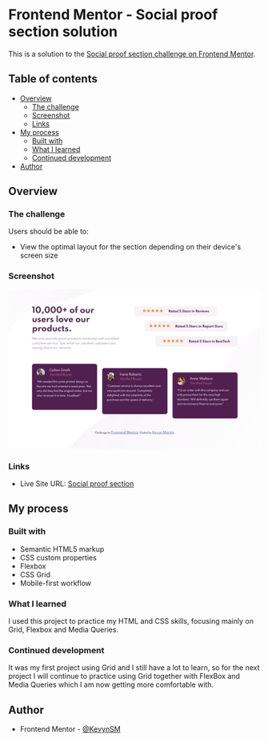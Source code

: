# Frontend Mentor - Social proof section solution

This is a solution to the [Social proof section challenge on Frontend Mentor](https://www.frontendmentor.io/challenges/social-proof-section-6e0qTv_bA).

## Table of contents

- [Overview](#overview)
  - [The challenge](#the-challenge)
  - [Screenshot](#screenshot)
  - [Links](#links)
- [My process](#my-process)
  - [Built with](#built-with)
  - [What I learned](#what-i-learned)
  - [Continued development](#continued-development)  
- [Author](#author)


## Overview

### The challenge

Users should be able to:

- View the optimal layout for the section depending on their device's screen size

### Screenshot

![](images/Solution.png)


### Links

- Live Site URL: [Social proof section](https://kevynsm.github.io/Social-proof-section/)

## My process

### Built with

- Semantic HTML5 markup
- CSS custom properties
- Flexbox
- CSS Grid
- Mobile-first workflow

### What I learned

I used this project to practice my HTML and CSS skills, focusing mainly on Grid, Flexbox and Media Queries.

### Continued development

It was my first project using Grid and I still have a lot to learn, so for the next project I will continue to practice using Grid together with FlexBox and Media Queries which I am now getting more comfortable with.

## Author

- Frontend Mentor - [@KevynSM](https://www.frontendmentor.io/profile/KevynSM)
